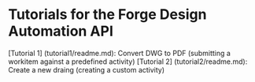 # Tutorials for the Forge Design Automation API

[Tutorial 1] (tutorial1/readme.md): Convert DWG to PDF (submitting a workitem against a predefined activity)
[Tutorial 2] (tutorial2/readme.md): Create a new draing (creating a custom activity)
